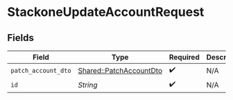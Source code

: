 # StackoneUpdateAccountRequest


## Fields

| Field                                                             | Type                                                              | Required                                                          | Description                                                       |
| ----------------------------------------------------------------- | ----------------------------------------------------------------- | ----------------------------------------------------------------- | ----------------------------------------------------------------- |
| `patch_account_dto`                                               | [Shared::PatchAccountDto](../../models/shared/patchaccountdto.md) | :heavy_check_mark:                                                | N/A                                                               |
| `id`                                                              | *String*                                                          | :heavy_check_mark:                                                | N/A                                                               |